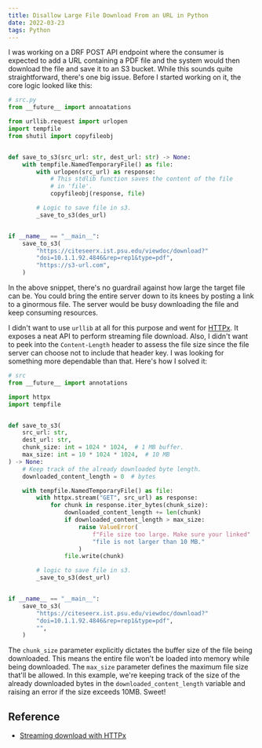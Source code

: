 ```yaml
---
title: Disallow Large File Download From an URL in Python
date: 2022-03-23
tags: Python
---
```


I was working on a DRF POST API endpoint where the consumer is expected to add a URL containing a PDF file and the system would then download the file and save it to an S3 bucket. While this sounds quite straightforward, there's one big issue. Before I started working on it, the core logic looked like this:


```python
# src.py
from __future__ import annoatations

from urllib.request import urlopen
import tempfile
from shutil import copyfileobj


def save_to_s3(src_url: str, dest_url: str) -> None:
    with tempfile.NamedTemporaryFile() as file:
        with urlopen(src_url) as response:
            # This stdlib function saves the content of the file
            # in 'file'.
            copyfileobj(response, file)

        # Logic to save file in s3.
        _save_to_s3(des_url)


if __name__ == "__main__":
    save_to_s3(
        "https://citeseerx.ist.psu.edu/viewdoc/download?"
        "doi=10.1.1.92.4846&rep=rep1&type=pdf",
        "https://s3-url.com",
    )
```

In the above snippet, there's no guardrail against how large the target file can be. You could bring the entire server down to its knees by posting a link to a ginormous file. The server would be busy downloading the file and keep consuming resources.

I didn't want to use `urllib` at all for this purpose and went for [HTTPx](https://www.python-httpx.org/). It exposes a neat API to perform streaming file download. Also, I didn't want to peek into the `Content-Length` header to assess the file size since the file server can choose not to include that header key. I was looking for something more dependable than that. Here's how I solved it:

```python
# src
from __future__ import annotations

import httpx
import tempfile


def save_to_s3(
    src_url: str,
    dest_url: str,
    chunk_size: int = 1024 * 1024,  # 1 MB buffer.
    max_size: int = 10 * 1024 * 1024,  # 10 MB
) -> None:
    # Keep track of the already downloaded byte length.
    downloaded_content_length = 0  # bytes

    with tempfile.NamedTemporaryFile() as file:
        with httpx.stream("GET", src_url) as response:
            for chunk in response.iter_bytes(chunk_size):
                downloaded_content_length += len(chunk)
                if downloaded_content_length > max_size:
                    raise ValueError(
                        f"File size too large. Make sure your linked"
                        "file is not larger than 10 MB."
                    )
                file.write(chunk)

        # logic to save file in s3.
        _save_to_s3(dest_url)


if __name__ == "__main__":
    save_to_s3(
        "https://citeseerx.ist.psu.edu/viewdoc/download?"
        "doi=10.1.1.92.4846&rep=rep1&type=pdf",
        "",
    )
```

The `chunk_size` parameter explicitly dictates the buffer size of the file being downloaded. This means the entire file won't be loaded into memory while being downloaded. The `max_size` parameter defines the maximum file size that'll be allowed. In this example, we're keeping track of the size of the already downloaded bytes in the `downloaded_content_length` variable and raising an error if the size exceeds 10MB. Sweet!


## Reference

* [Streaming download with HTTPx](https://www.python-httpx.org/advanced/#monitoring-download-progress)
